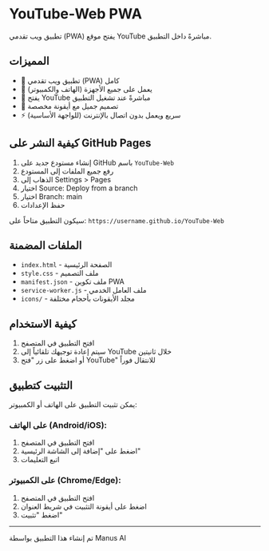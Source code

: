 # YouTube-Web PWA

تطبيق ويب تقدمي (PWA) يفتح موقع YouTube مباشرةً داخل التطبيق.

## المميزات

- 🚀 تطبيق ويب تقدمي (PWA) كامل
- 📱 يعمل على جميع الأجهزة (الهاتف والكمبيوتر)
- 🎯 يفتح YouTube مباشرةً عند تشغيل التطبيق
- 🎨 تصميم جميل مع أيقونة مخصصة
- ⚡ سريع ويعمل بدون اتصال بالإنترنت (للواجهة الأساسية)

## كيفية النشر على GitHub Pages

1. إنشاء مستودع جديد على GitHub باسم `YouTube-Web`
2. رفع جميع الملفات إلى المستودع
3. الذهاب إلى Settings > Pages
4. اختيار Source: Deploy from a branch
5. اختيار Branch: main
6. حفظ الإعدادات

سيكون التطبيق متاحاً على: `https://username.github.io/YouTube-Web`

## الملفات المضمنة

- `index.html` - الصفحة الرئيسية
- `style.css` - ملف التصميم
- `manifest.json` - ملف تكوين PWA
- `service-worker.js` - ملف العامل الخدمي
- `icons/` - مجلد الأيقونات بأحجام مختلفة

## كيفية الاستخدام

1. افتح التطبيق في المتصفح
2. سيتم إعادة توجيهك تلقائياً إلى YouTube خلال ثانيتين
3. أو اضغط على زر "فتح YouTube" للانتقال فوراً

## التثبيت كتطبيق

يمكن تثبيت التطبيق على الهاتف أو الكمبيوتر:

### على الهاتف (Android/iOS):
1. افتح التطبيق في المتصفح
2. اضغط على "إضافة إلى الشاشة الرئيسية"
3. اتبع التعليمات

### على الكمبيوتر (Chrome/Edge):
1. افتح التطبيق في المتصفح
2. اضغط على أيقونة التثبيت في شريط العنوان
3. اضغط "تثبيت"

---

تم إنشاء هذا التطبيق بواسطة Manus AI

